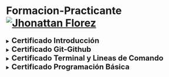# Formacion-Practicante <a href="mailto:florezj328@gmail.com"> <img src="https://img.shields.io/badge/Gmail-red?style=for-the-badge&logo=gmail&logoColor=white" width="80px" alt="Jhonattan Florez"/> </a>
<details>
<summary><strong style="font-size: 20px;">Certificado Introducción</strong></summary>

![](Certificados/Introducción.png)
</details>

<details>
<summary><strong style="font-size: 20px;">Certificado Git-Github</strong></summary>

![](Certificados/Git-GitHub.png)
</details>

<details>
<summary><strong style="font-size: 20px;">Certificado Terminal y Lineas de Comando</strong></summary>

![](Certificados/Terminal.png)
</details>


<details>
<summary><strong style="font-size: 20px;">Certificado Programación Básica </strong></summary>


</details>
